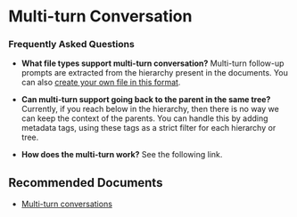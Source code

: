 <properties
  pagetitle="Multi-turn Conversation"
  service="microsoft.cognitiveservices"
  resource="accounts"
  ms.author="nerajput"
  selfhelptype="Generic"
  supporttopicids="32689781"
  productpesids="16919"
  cloudenvironments="public, fairfax, mooncake, blackforest, ussec, usnat"
  articleid="b32aa162-1bb1-448b-9f33-363d03be552b"
  ownershipid="AzureCogSvc_CognitiveServices" />
# Multi-turn Conversation


### **Frequently Asked Questions**

* **What file types support multi-turn conversation?**
Multi-turn follow-up prompts are extracted from the hierarchy present in the documents. You can also [create your own file in this format](https://docs.microsoft.com/azure/cognitive-services/qnamaker/reference-document-format-guidelines#multi-turn-document-formatting). 

* **Can multi-turn support going back to the parent in the same tree?**
Currently, if you reach below in the hierarchy, then there is no way we can keep the context of the parents. You can handle this by adding metadata tags, using these tags as a strict filter for each hierarchy or tree. 

* **How does the multi-turn work?**
See the following link. 
 
## **Recommended Documents**

* [Multi-turn conversations](https://docs.microsoft.com/azure/cognitive-services/qnamaker/how-to/multiturn-conversation)
